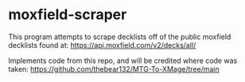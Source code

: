 # moxfield-scraper
This program attempts to scrape decklists off of the public moxfield decklists found at:
https://api.moxfield.com/v2/decks/all/

Implements code from this repo, and will be credited where code was taken:
https://github.com/thebear132/MTG-To-XMage/tree/main